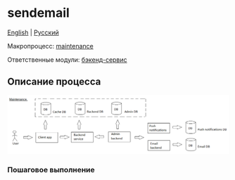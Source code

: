 # sendemail

[English](sendemail.md) | [Русский](sendemail.ru.md)

Макропроцесс: [maintenance](../../macroprocesses/maintenance.ru.md)

Ответственные модули: [бэкенд-сервис](../../backend/emailbackend.ru.md)

## Описание процесса

![maintenance_overall](../../img/maintenance_overall.png)

### Пошаговое выполнение
